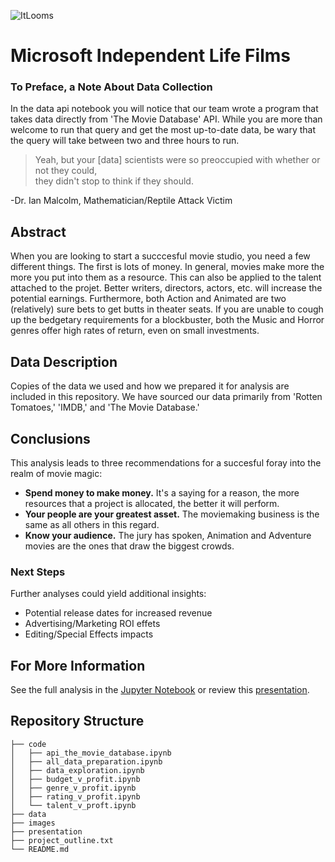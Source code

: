 ![ItLooms](./Images/msft.jpeg)

# Microsoft Independent Life Films
### To Preface, a Note About Data Collection

In the data api notebook you will notice that our team wrote a program that takes data directly from 'The Movie Database' API. While you are more than welcome to run that query and get the most up-to-date data, be wary that the query will take between two and three hours to run.


>Yeah, but your [data] scientists were so preoccupied with whether or not they could,</br>
>they didn't stop to think if they should. </br>

-Dr. Ian Malcolm, Mathematician/Reptile Attack Victim
 
## Abstract

When you are looking to start a succcesful movie studio, you need a few different things. The first is lots of money. In general, movies make more the more you put into them as a resource. This can also be applied to the talent attached to the projet. Better writers, directors, actors, etc. will increase the potential earnings. Furthermore, both Action and Animated are two (relatively) sure bets to get butts in theater seats. If you are unable to cough up the bedgetary requirements for a blockbuster, both the Music and Horror genres offer high rates of return, even on small investments.

## Data Description

Copies of the data we used and how we prepared it for analysis are included in this repository. We have sourced our data primarily from 'Rotten Tomatoes,' 'IMDB,' and 'The Movie Database.'

## Conclusions

This analysis leads to three recommendations for a succesful foray into the realm of movie magic:

- **Spend money to make money.** It's a saying for a reason, the more resources that a project is allocated, the better it will perform.
- **Your people are your greatest asset.** The moviemaking business is the same as all others in this regard.
- **Know your audience.** The jury has spoken, Animation and Adventure movies are the ones that draw the biggest crowds.

### Next Steps

Further analyses could yield additional insights:

- Potential release dates for increased revenue
- Advertising/Marketing ROI effets
- Editing/Special Effects impacts

## For More Information

See the full analysis in the [Jupyter Notebook](./notebook/data_exploration.ipynb) or review this [presentation](./presentation/testy.txt).

## Repository Structure

```
├── code
│   ├── api_the_movie_database.ipynb
│   ├── all_data_preparation.ipynb
│   ├── data_exploration.ipynb
│   ├── budget_v_profit.ipynb
│   ├── genre_v_profit.ipynb
│   ├── rating_v_profit.ipynb
│   └── talent_v_proft.ipynb
├── data
├── images
├── presentation
├── project_outline.txt
└── README.md
```
